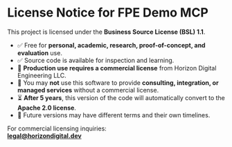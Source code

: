 # License Notice for FPE Demo MCP

This project is licensed under the **Business Source License (BSL) 1.1**.

- ✅ Free for **personal, academic, research, proof-of-concept, and evaluation** use.  
- ✅ Source code is available for inspection and learning.  
- 🚫 **Production use requires a commercial license** from Horizon Digital Engineering LLC.  
- 🚫 You may **not** use this software to provide **consulting, integration, or managed services** without a commercial license.  
- ⏳ **After 5 years**, this version of the code will automatically convert to the **Apache 2.0 license**.  
- 📌 Future versions may have different terms and their own timelines.  

For commercial licensing inquiries:  
**legal@horizondigital.dev**
